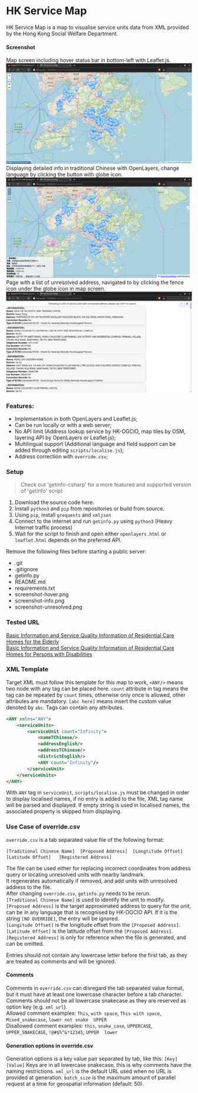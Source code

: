 # HK Service Map
HK Service Map is a map to visualise service units data from XML provided by the Hong Kong Social Welfare Department.
#### Screenshot
Map screen including hover status bar in bottom-left with Leaflet.js.  
![Example Hover Screenshot](screenshot-hover.png "Example Hover Screenshot")  
Displaying detailed info in traditional Chinese with OpenLayers, change language by clicking the button with globe icon.  
![Example Info Screenshot](screenshot-info.png "Example Info Screenshot")  
Page with a list of unresolved address, navigated to by clicking the fence icon under the globe icon in map screen.  
![Example Unresolved Screenshot](screenshot-unresolved.png "Example Unresolved Screenshot")  

### Features:
- Implementation in both OpenLayers and Leaflet.js;
- Can be run locally or with a web server;
- No API limit (Address lookup service by HK-OGCIO, map tiles by OSM, layering API by OpenLayers or Leaflet.js);
- Multilingual support (Additional language and field support can be added through editing `scripts/localise.js`);
- Address correction with `override.csv`;

### Setup
> Check out 'getinfo-csharp' for a more featured and supported version of 'getinfo' script

1. Download the source code here.
2. Install `python3` and `pip` from repositories or build from source.
3. Using `pip`, install `grequests` and `xmljson`
4. Connect to the internet and run `getinfo.py` using `python3` (Heavy Internet traffic process)
5. Wait for the script to finish and open either `openlayers.html` or `leaflet.html` depends on the preferred API.

Remove the following files before starting a public server:
- .git
- .gitignore
- getinfo.py
- README.md
- requirements.txt
- screenshot-hover.png
- screenshot-info.png
- screenshot-unresolved.png

### Tested URL
[Basic Information and Service Quality Information of Residential Care Homes for the Elderly](https://elderlyinfo.swd.gov.hk/sites/ltc-swd/files/rche_rsp_list.xml)  
[Basic Information and Service Quality Information of Residential Care Homes for Persons with Disabilities](https://rchdinfo.swd.gov.hk/sites/rchd-swd/files/rchd_rsp_list.xml)
### XML Template
Target XML must follow this template for this map to work, `<ANY/>` means two node with any tag can be placed here. `count` attribute in tag means the tag can be repeated by `count` times, otherwise only once is allowed, other attributes are mandatory. `[abc here]` means insert the custom value denoted by `abc`. Tags can contain any attributes.
```xml
<ANY xmlns="ANY">
	<serviceUnits>
		<serviceUnit count="Infinity">
			<nameTChinese/>
			<addressEnglish/>
			<addressTChinese/>
			<districtEnglish/>
			<ANY count="Infinity"/>
		</serviceUnit>
	</serviceUnits>
</ANY>
```
With `ANY` tag in `serviceUnit`, `scripts/localise.js` must be changed in order to display localised names, if no entry is added to the file, XML tag name will be parsed and displayed. If empty string is used in localised names, the associated property is skipped from displaying.
### Use Case of override.csv
`override.csv` is a tab separated value file of the following format:
```
[Traditional Chinese Name]	[Proposed Address]	[Longtitude Offset]	[Latitude Offset]	[Registered Address]
```
The file can be used either for replacing incorrect coordinates from address query or locating unresolved units with nearby landmark.  
It regenerates automatically if removed, and add units with unresolved address to the file.  
After changing `override.csv`, `getinfo.py` needs to be rerun.  
`[Traditional Chinese Name]` is used to identify the unit to modify.  
`[Proposed Address]` is the target approximated address to query for the unit, can be in any language that is recognised by HK-OGCIO API. If it is the string `[NO OVERRIDE]`, the entry will be ignored.  
`[Longitude Offset]` is the longitude offset from the `[Proposed Address]`.  
`[Latitude Offset]` is the latitude offset from the `[Proposed Address]`.  
`[Registered Address]` is only for reference when the file is generated, and can be omitted.  

Entries should not contain any lowercase letter before the first tab, as they are treated as comments and will be ignored.
#### Comments
Comments in `override.csv` can disregard the tab separated value format, but it must have at least one lowercase character before a tab character.  
Comments should not be all lowercase snakecase as they are reserved as option key (e.g. `xml_url`).  
Allowed comment examples: `This`, `with space`, `This with space`, `Mixed_snakecase`, `lower not snake	UPPER`  
Disallowed comment examples: `this`, `snake_case`, `UPPERCASE`, `UPPER_SNAKECASE`, `!@#$%^&*12345`, `UPPER	lower`
#### Generation options in override.csv
Generation options is a key value pair separated by tab, like this: `[Key]	[Value]`
Keys are in all lowercase snakecase, this is why comments have the naming restrictions.
`xml_url` is the default URL used when no URL is provided at generation.
`batch_size` is the maximum amount of parallel request at a time for geospatial information (default: 50).
